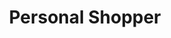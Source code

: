 ---
publish: true
title: Personal Shopper
description: This sample application will show how the Personal Shopper APIs can be used to interact with the MC18 Cradle programmatically.
download: https://github.com/developer-zebra/samples-emdkforandroid-3_1/archive/PersonalShopperSample1.zip
source: https://github.com/developer-zebra/samples-emdkforandroid-3_1/tree/PersonalShopperSample1
features: 
  - Profile Manager
  - Simulscan
  - Java APIs
devices: 
  - MC18KK
image: 1.png
screenshots: 
  - 1.png
  - 2.png
  - 3.png 
  - 4.png 
  - 5.png
  - 6.png 
  - 7.png 
---
